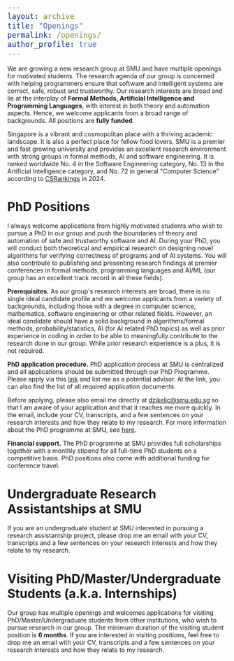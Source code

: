 ```yaml
---
layout: archive
title: "Openings"
permalink: /openings/
author_profile: true
---
```


<style type="text/css">

body, td {
   font-size: 14px;
}
code.r{
  font-size: 20px;
}
pre {
  font-size: 20px
}
</style>

We are growing a new research group at SMU and have multiple openings for motivated students. The research agenda of our group is concerned with helping programmers ensure that software and intelligent systems are correct, safe, robust and trustworthy. Our research interests are broad and lie at the interplay of **Formal Methods, Artificial Intelligence and Programming Languages**, with interest in both theory and automation aspects. Hence, we welcome applicants from a broad range of backgrounds. All positions are **fully funded**.

Singapore is a vibrant and cosmopolitan place with a thriving academic landscape. It is also a perfect place for fellow food lovers. SMU is a premier and fast growing university and provides an excellent research environment with strong groups in formal methods, AI and software engineering. It is ranked worldwide No. 4 in the Software Engineering category, No. 13 in the Artificial Intelligence category, and No. 72 in general "Computer Science" according to [CSRankings](https://csrankings.org/#/index?all&us) in 2024.

# PhD Positions

I always welcome applications from highly motivated students who wish to pursue a PhD in our group and push the boundaries of theory and automation of safe and trustworthy software and AI. During your PhD, you will conduct both theoretical and empirical research on designing novel algorithms for verifying correctness of programs and of AI systems. You will also contribute to publishing and presenting research findings at premier conferences in formal methods, programming languages and AI/ML (our group has an excellent track record in all these fields).

**Prerequisites.** As our group's research interests are broad, there is no single ideal candidate profile and we welcome applicants from a variety of backgrounds, including those with a degree in computer science, mathematics, software engineering or other related fields. However, an ideal candidate should have a solid background in algorithms/formal methods, probability/statistics, AI (for AI related PhD topics) as well as prior experience in coding in order to be able to meaningfully contribute to the research done in our group. While prior research experience is a plus, it is not required.

**PhD application procedure.** PhD application process at SMU is centralized and all applications should be submitted through our PhD Programme. Please apply via this [link](https://scis.smu.edu.sg/programmes/PhD/online-application) and list me as a potential advisor. At the link, you can also find the list of all required application documents.

Before applying, please also email me directly at dzikelic@smu.edu.sg so that I am aware of your application and that it reaches me more quickly. In the email, include your CV, transcripts, and a few sentences on your research interests and how they relate to my research. For more information about the PhD programme at SMU, see [here](https://scis.smu.edu.sg/programmes/PhD/overview). 

**Financial support.** The PhD programme at SMU provides full scholarships together with a monthly stipend for all full-time PhD students on a competitive basis. PhD positions also come with additional funding for conference travel.

# Undergraduate Research Assistantships at SMU

If you are an undergraduate student at SMU interested in pursuing a research assistantship project, please drop me an email with your CV, transcripts and a few sentences on your research interests and how they relate to my research.

# Visiting PhD/Master/Undergraduate Students (a.k.a. Internships)

Our group has multiple openings and welcomes applications for visiting PhD/Master/Undergraduate students from other institutions, who wish to pursue research in our group. The minimum duration of the visiting student position is **6 months**. If you are interested in visiting positions, feel free to drop me an email with your CV, transcripts and a few sentences on your research interests and how they relate to my research.